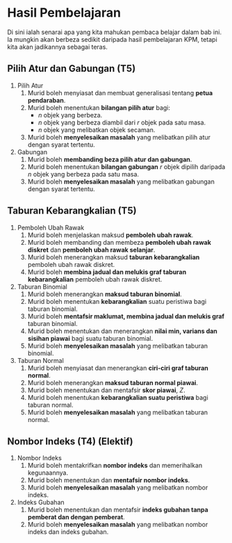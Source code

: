 # Hasil Pembelajaran

Di sini ialah senarai apa yang kita mahukan pembaca belajar dalam bab ini. Ia mungkin akan berbeza sedikit daripada hasil pembelajaran KPM, tetapi kita akan jadikannya sebagai teras.

## Pilih Atur dan Gabungan (T5)
1. Pilih Atur
   1. Murid boleh menyiasat dan membuat generalisasi tentang **petua pendaraban**.
   2. Murid boleh menentukan **bilangan pilih atur** bagi:
      - $n$ objek yang berbeza.
      - $n$ objek yang berbeza diambil dari $r$ objek pada satu masa.
      - $n$ objek yang melibatkan objek secaman.
   3. Murid boleh **menyelesaikan masalah** yang melibatkan pilih atur dengan syarat tertentu.
2. Gabungan
   1. Murid boleh **membanding beza pilih atur dan gabungan**.
   2. Murid boleh menentukan **bilangan gabungan** $r$ objek dipilih daripada $n$ objek yang berbeza pada satu masa.
   3. Murid boleh **menyelesaikan masalah** yang melibatkan gabungan dengan syarat tertentu.

## Taburan Kebarangkalian (T5)
1. Pemboleh Ubah Rawak
   1. Murid boleh menjelaskan maksud **pemboleh ubah rawak**.
   2. Murid boleh membanding dan membeza **pemboleh ubah rawak diskret** dan **pemboleh ubah rawak selanjar**.
   3. Murid boleh menerangkan maksud **taburan kebarangkalian** pemboleh ubah rawak diskret.
   4. Murid boleh **membina jadual dan melukis graf taburan kebarangkalian** pemboleh ubah rawak diskret.
2. Taburan Binomial
   1. Murid boleh menerangkan **maksud taburan binomial**.
   2. Murid boleh menentukan **kebarangkalian** suatu peristiwa bagi taburan binomial.
   3. Murid boleh **mentafsir maklumat, membina jadual dan melukis graf** taburan binomial.
   4. Murid boleh menentukan dan menerangkan **nilai min, varians dan sisihan piawai** bagi suatu taburan binomial.
   5. Murid boleh **menyelesaikan masalah** yang melibatkan taburan binomial.
3. Taburan Normal
   1. Murid boleh menyiasat dan menerangkan **ciri-ciri graf taburan normal**.
   2. Murid boleh menerangkan **maksud taburan normal piawai**.
   3. Murid boleh menentukan dan mentafsir **skor piawai**, $Z$.
   4. Murid boleh menentukan **kebarangkalian suatu peristiwa** bagi taburan normal.
   5. Murid boleh **menyelesaikan masalah** yang melibatkan taburan normal.

## Nombor Indeks (T4) (Elektif)
1. Nombor Indeks
   1. Murid boleh mentakrifkan **nombor indeks** dan memerihalkan kegunaannya.
   2. Murid boleh menentukan dan **mentafsir nombor indeks**.
   3. Murid boleh **menyelesaikan masalah** yang melibatkan nombor indeks.
2. Indeks Gubahan
   1. Murid boleh menentukan dan mentafsir **indeks gubahan tanpa pemberat dan dengan pemberat**.
   2. Murid boleh **menyelesaikan masalah** yang melibatkan nombor indeks dan indeks gubahan.